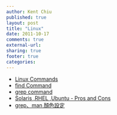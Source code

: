 ```yaml
---
author: Kent Chiu
published: true
layout: post
title: "Linux"
date: 2011-10-17
comments: true
external-url:
sharing: true
footer: true
categories:
---
```





-   [Linux
    Commands](http://wiki.kent-chiu.com/doku.php?id=linux:commands "linux:commands")
-   [find
    Command](http://wiki.kent-chiu.com/doku.php?id=linux:find_command "linux:find_command")
-   [grep
    command](http://wiki.kent-chiu.com/doku.php?id=linux:grep_command "linux:grep_command")
-   [Solaris ,RHEL ,Ubuntu - Pros and
    Cons](http://wiki.kent-chiu.com/doku.php?id=linux:solaris_rhel_ubuntu_-_pros_and_cons "linux:solaris_rhel_ubuntu_-_pros_and_cons")
-   [grep、man
    顏色設定](http://plog.longwin.com.tw/my_note-app-setting/2006/07/02/color_grep_man_2006 "http://plog.longwin.com.tw/my_note-app-setting/2006/07/02/color_grep_man_2006")
